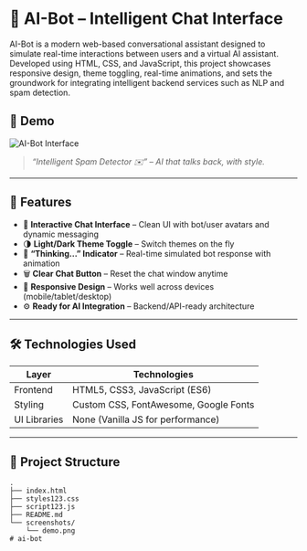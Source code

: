 # 🤖 AI-Bot – Intelligent Chat Interface

AI-Bot is a modern web-based conversational assistant designed to simulate real-time interactions between users and a virtual AI assistant. Developed using HTML, CSS, and JavaScript, this project showcases responsive design, theme toggling, real-time animations, and sets the groundwork for integrating intelligent backend services such as NLP and spam detection.

## 📸 Demo

![AI-Bot Interface](./screenshots/demo.png)

> *“Intelligent Spam Detector ✉️” – AI that talks back, with style.*

---

## 🚀 Features

- 💬 **Interactive Chat Interface** – Clean UI with bot/user avatars and dynamic messaging
- 🌗 **Light/Dark Theme Toggle** – Switch themes on the fly
- 🧠 **“Thinking...” Indicator** – Real-time simulated bot response with animation
- 🗑️ **Clear Chat Button** – Reset the chat window anytime
- 📱 **Responsive Design** – Works well across devices (mobile/tablet/desktop)
- ⚙️ **Ready for AI Integration** – Backend/API-ready architecture

---

## 🛠️ Technologies Used

| Layer         | Technologies                     |
|--------------|-----------------------------------|
| Frontend     | HTML5, CSS3, JavaScript (ES6)     |
| Styling      | Custom CSS, FontAwesome, Google Fonts |
| UI Libraries | None (Vanilla JS for performance) |

---

## 📂 Project Structure

```plaintext
.
├── index.html
├── styles123.css
├── script123.js
├── README.md
└── screenshots/
    └── demo.png
# ai-bot
